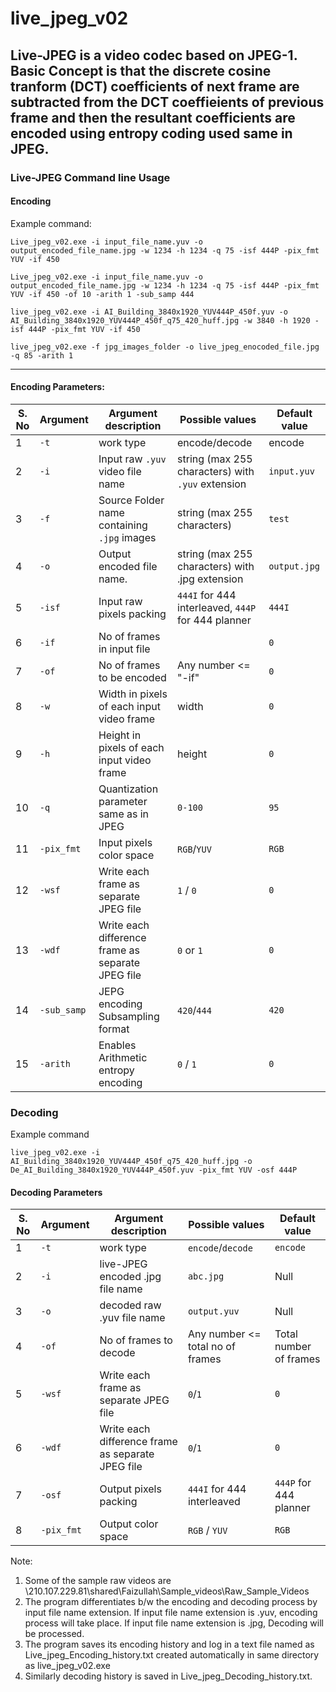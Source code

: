 # live_jpeg_v02

Live-JPEG is a video codec based on JPEG-1. Basic Concept is that the discrete cosine tranform (DCT) coefficients of next frame are subtracted from the DCT coeffieients of previous frame and then the resultant coefficients are encoded using entropy coding used same in JPEG. 
----------------------------
### Live-JPEG Command line Usage
 

#### Encoding
Example command:

```
Live_jpeg_v02.exe -i input_file_name.yuv -o output_encoded_file_name.jpg -w 1234 -h 1234 -q 75 -isf 444P -pix_fmt YUV -if 450

Live_jpeg_v02.exe -i input_file_name.yuv -o output_encoded_file_name.jpg -w 1234 -h 1234 -q 75 -isf 444P -pix_fmt YUV -if 450 -of 10 -arith 1 -sub_samp 444

live_jpeg_v02.exe -i AI_Building_3840x1920_YUV444P_450f.yuv -o AI_Building_3840x1920_YUV444P_450f_q75_420_huff.jpg -w 3840 -h 1920 -isf 444P -pix_fmt YUV -if 450

live_jpeg_v02.exe -f jpg_images_folder -o live_jpeg_enocoded_file.jpg -q 85 -arith 1
```

------------------------------------
#### Encoding Parameters:

| S. No	| Argument	| 	Argument description	| 			Possible values		| 		Default value | 
| ----- | -------- | --------------------- | ------------------- | --------------- | 
| 1 | `-t`  |  work type | encode/decode | encode | 
| 2	| `-i`		| 	Input raw `.yuv` video file name		| 	string (max 255 characters) with `.yuv` extension | `input.yuv` |   
| 3 | `-f`  |  Source Folder name containing `.jpg` images | string (max 255 characters) | `test` | 
| 4	| `-o`		| 	Output encoded file name. 				| string (max 255 characters) with .jpg extension		| `output.jpg` | 
| 5	| `-isf`	| Input raw pixels packing | `444I` for 444 interleaved,  `444P` for 444 planner | `444I` | 
| 6	| `-if`	| 	No of frames in input file		| 	| `0` | 
| 7	| `-of`	| 	No of frames to be encoded		| Any number <= "-if" | `0` |
| 8	| `-w`		| Width in pixels of each input video frame		| width | `0` | 
| 9	| `-h`	 |	Height in pixels of each input video frame		| height |  `0` | 
| 10	| `-q`	| Quantization parameter same as in JPEG 	| 	`0-100`	|	`95` |
| 11	| `-pix_fmt`	| Input pixels color space			| `RGB`/`YUV` |		`RGB` | 
| 12	| `-wsf`	| 	Write each frame as separate JPEG file		| `1` / `0` |		`0` | 
| 13	| `-wdf`	| 	Write each difference frame as separate JPEG file	| `0` or `1`	| 	`0` | 
| 14	| `-sub_samp` | 	JEPG encoding Subsampling format		| `420`/`444`	|			`420` | 
| 15	| `-arith`	| Enables Arithmetic entropy encoding 		| `0` / `1`	| 	`0` | 




### Decoding
Example command
```
live_jpeg_v02.exe -i AI_Building_3840x1920_YUV444P_450f_q75_420_huff.jpg -o De_AI_Building_3840x1920_YUV444P_450f.yuv -pix_fmt YUV -osf 444P
```
#### Decoding Parameters

| S. No |	Argument	| Argument description	            | Possible values	| Default value |
| ----- | -------- | -------------------------------- | --------------- | ------------- |
| 1     | `-t`       | work type                        | `encode`/`decode`   | `encode`        | 
| 2     | `-i`	      | live-JPEG encoded .jpg file name | `abc.jpg`         | Null          |
| 3     |	`-o`	      | decoded raw .yuv file name       | `output.yuv`      | Null          |
| 4	    | `-of`	     | No of frames to decode	          | Any number <= total no of frames |	Total number of frames |
| 5   	 | `-wsf`	    | Write each frame as separate JPEG file	| `0`/`1` | `0` |  
| 6	    | `-wdf`    	| Write each difference frame as separate JPEG file | `0`/`1`  | `0` |  	
| 7	    | `-osf`	    | Output pixels packing 	| `444I` for 444 interleaved | `444P` for 444 planner |  `444I` | 	
| 8	    | `-pix_fmt` | Output color space	| `RGB` / `YUV`	| `RGB` | 


Note: 
1.	Some of the sample raw videos are \\210.107.229.81\shared\Faizullah\Sample_videos\Raw_Sample_Videos 
2.	The program differentiates b/w the encoding and decoding process by input file name extension. If input file name extension is .yuv, encoding process will take place. If input file name extension is .jpg, Decoding will be processed.
3.	The program saves its encoding history and log in a text file named as Live_jpeg_Encoding_history.txt created automatically in same directory as live_jpeg_v02.exe
4.	Similarly decoding history is saved in Live_jpeg_Decoding_history.txt.
